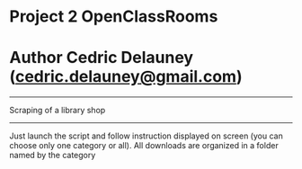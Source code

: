 # Project 2 OpenClassRooms
# Author Cedric Delauney (cedric.delauney@gmail.com)
***
Scraping of a library shop
***
Just launch the script and follow instruction displayed on screen (you can choose only one category or all).
All downloads are organized in a folder named by the category